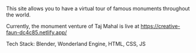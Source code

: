 This site allows you to have a virtual tour of famous monuments throughout the world.

Currently, the monument venture of Taj Mahal is live at https://creative-faun-dc4c85.netlify.app/

Tech Stack:
Blender, Wonderland Engine, HTML, CSS, JS
